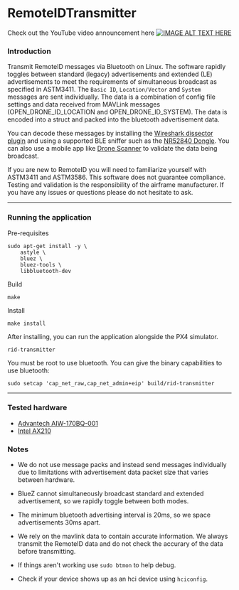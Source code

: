 # RemoteIDTransmitter

Check out the YouTube video announcement here
[![IMAGE ALT TEXT HERE](https://img.youtube.com/vi/VN_R9-af3zg/0.jpg)](https://www.youtube.com/watch?v=VN_R9-af3zg)

### Introduction
Transmit RemoteID messages via Bluetooth on Linux. The software rapidly toggles between standard (legacy) advertisements and extended (LE) advertisements to meet the requirements of simultaneous broadcast as specified in ASTM3411. The `Basic ID`, `Location/Vector` and `System` messages are sent individually. The data is a combination of config file settings and data received from MAVLink messages (OPEN_DRONE_ID_LOCATION and OPEN_DRONE_ID_SYSTEM). The data is encoded into a struct and packed into the bluetooth advertisement data.

You can decode these messages by installing the [Wireshark dissector plugin](https://github.com/opendroneid/wireshark-dissector) and using a supported BLE sniffer such as the [NR52840 Dongle](https://www.nordicsemi.com/Products/Development-hardware/nrf52840-dongle). You can also use a mobile app like [Drone Scanner](https://play.google.com/store/apps/details?id=cz.dronetag.dronescanner&hl=en_US) to validate the data being broadcast.

If you are new to RemoteID you will need to familiarize yourself with ASTM3411 and ASTM3586. This software does not guarantee compliance. Testing and validation is the responsibility of the airframe manufacturer. If you have any issues or questions please do not hesitate to ask.

---
### Running the application
Pre-requisites
```
sudo apt-get install -y \
	astyle \
	bluez \
	bluez-tools \
	libbluetooth-dev
```
Build
```
make
```
Install
```
make install
```
After installing, you can run the application alongside the PX4 simulator.
```
rid-transmitter
```
You must be root to use bluetooth. You can give the binary capabilities to use bluetooth:
```
sudo setcap 'cap_net_raw,cap_net_admin+eip' build/rid-transmitter
```

---

### Tested hardware
- [Advantech AIW-170BQ-001](https://buy.advantech.com/AIW-170BQ-001-AIW-170BQ-001/AIW-170BQ-001/model-AIW-170BQ-001.htm)
- [Intel AX210](https://www.intel.com/content/www/us/en/products/sku/204836/intel-wifi-6e-ax210-gig/specifications.html)

### Notes

- We do not use message packs and instead send messages individually due to limitations with advertisement data packet size that varies between hardware.

- BlueZ cannot simultaneously broadcast standard and extended advertisement, so we rapidly toggle between both modes.

- The minimum bluetooth advertising interval is 20ms, so we space advertisements 30ms apart.

- We rely on the mavlink data to contain accurate information. We always transmit the RemoteID data and do not check the accurary of the data before transmitting.

- If things aren't working use `sudo btmon` to help debug.

- Check if your device shows up as an hci device using `hciconfig`.
